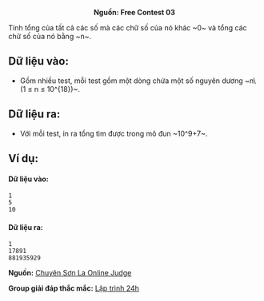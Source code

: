 **<center>Nguồn:  Free Contest 03</center>**

Tính tổng của tất cả các số mà các chữ số của nó khác ~0~ và tổng các chữ số của nó bằng ~n~.

## Dữ liệu vào:
- Gồm nhiều test, mỗi test gồm một dòng chứa một số nguyên dương ~n\ (1 ≤ n ≤ 10^{18})~.

## Dữ liệu ra:
- Với mỗi test, in ra tổng tìm được trong mô đun ~10^9+7~.

## Ví dụ:
#### Dữ liệu vào:
```
1
5
10
```

#### Dữ liệu ra:
```
1
17891
881935929
```
**Nguồn:** [Chuyên Sơn La Online Judge](http://csloj.ddns.net/)

**Group giải đáp thắc mắc:** [Lập trình 24h](https://www.facebook.com/groups/1386904321519984)